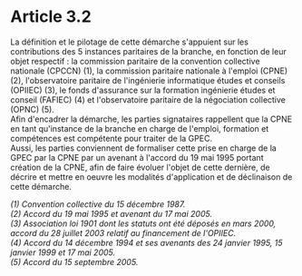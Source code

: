 # Article 3.2

La définition et le pilotage de cette démarche s'appuient sur les contributions des 5 instances paritaires de la branche, en fonction de leur objet respectif : la commission paritaire de la convention collective nationale (CPCCN) (1), la commission paritaire nationale à l'emploi (CPNE) (2), l'observatoire paritaire de l'ingénierie informatique études et conseils (OPIIEC) (3), le fonds d'assurance sur la formation ingénierie études et conseil (FAFIEC) (4) et l'observatoire paritaire de la négociation collective (OPNC) (5).  
Afin d'encadrer la démarche, les parties signataires rappellent que la CPNE en tant qu'instance de la branche en charge de l'emploi, formation et compétences est compétente pour traiter de la GPEC.  
Aussi, les parties conviennent de formaliser cette prise en charge de la GPEC par la CPNE par un avenant à l'accord du 19 mai 1995 portant création de la CPNE, afin de faire évoluer l'objet de cette dernière, de décrire et mettre en oeuvre les modalités d'application et de déclinaison de cette démarche.

*(1) Convention collective du 15 décembre 1987.  
(2) Accord du 19 mai 1995 et avenant du 17 mai 2005.  
(3) Association loi 1901 dont les statuts ont été déposés en mars 2000, accord du 28 juillet 2003 relatif au financement de l'OPIIEC.  
(4) Accord du 14 décembre 1994 et ses avenants des 24 janvier 1995, 15 janvier 1999 et 17 mai 2005.  
(5) Accord du 15 septembre 2005.*